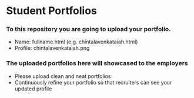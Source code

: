 # Student Portfolios
### To this repository you are going to upload your portfolio.
- Name: fullname.html (e.g. chintalavenkataiah.html)
- Profile: chintalavenkataiah.png
  
### The uploaded portfolios here will showcased to the employers
- Please upload clean and neat portfolios
- Continuously refine your portfolio so that recruiters can see your updated profile